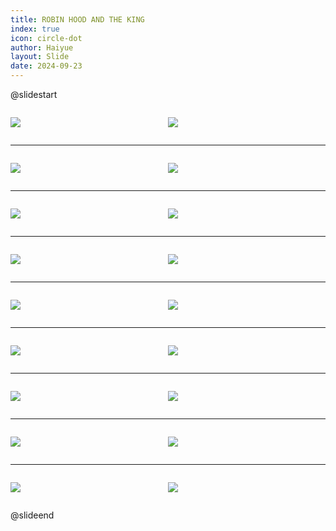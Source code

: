 ```yaml
---
title: ROBIN HOOD AND THE KING
index: true
icon: circle-dot
author: Haiyue
layout: Slide
date: 2024-09-23
---
```

 
@slidestart

<div style="display:flex">
<div style="flex:1">

![](/reading/english/Level-Q/ROBIN%20HOOD%20AND%20THE%20KING/001.webp)
</div>
<div style="flex:1">

![](/reading/english/Level-Q/ROBIN%20HOOD%20AND%20THE%20KING/002.webp)
</div>
</div>

---

<div style="display:flex">
<div style="flex:1">

![](/reading/english/Level-Q/ROBIN%20HOOD%20AND%20THE%20KING/003.webp)
</div>
<div style="flex:1">

![](/reading/english/Level-Q/ROBIN%20HOOD%20AND%20THE%20KING/004.webp)
</div>
</div>

---

<div style="display:flex">
<div style="flex:1">

![](/reading/english/Level-Q/ROBIN%20HOOD%20AND%20THE%20KING/005.webp)
</div>
<div style="flex:1">

![](/reading/english/Level-Q/ROBIN%20HOOD%20AND%20THE%20KING/006.webp)
</div>
</div>

---

<div style="display:flex">
<div style="flex:1">

![](/reading/english/Level-Q/ROBIN%20HOOD%20AND%20THE%20KING/007.webp)
</div>
<div style="flex:1">

![](/reading/english/Level-Q/ROBIN%20HOOD%20AND%20THE%20KING/008.webp)
</div>
</div>

---

<div style="display:flex">
<div style="flex:1">

![](/reading/english/Level-Q/ROBIN%20HOOD%20AND%20THE%20KING/009.webp)
</div>
<div style="flex:1">

![](/reading/english/Level-Q/ROBIN%20HOOD%20AND%20THE%20KING/010.webp)
</div>
</div>

---

<div style="display:flex">
<div style="flex:1">

![](/reading/english/Level-Q/ROBIN%20HOOD%20AND%20THE%20KING/011.webp)
</div>
<div style="flex:1">

![](/reading/english/Level-Q/ROBIN%20HOOD%20AND%20THE%20KING/012.webp)
</div>
</div>

---

<div style="display:flex">
<div style="flex:1">

![](/reading/english/Level-Q/ROBIN%20HOOD%20AND%20THE%20KING/013.webp)
</div>
<div style="flex:1">

![](/reading/english/Level-Q/ROBIN%20HOOD%20AND%20THE%20KING/014.webp)
</div>
</div>

---

<div style="display:flex">
<div style="flex:1">

![](/reading/english/Level-Q/ROBIN%20HOOD%20AND%20THE%20KING/015.webp)
</div>
<div style="flex:1">

![](/reading/english/Level-Q/ROBIN%20HOOD%20AND%20THE%20KING/016.webp)
</div>
</div>

---

<div style="display:flex">
<div style="flex:1">

![](/reading/english/Level-Q/ROBIN%20HOOD%20AND%20THE%20KING/017.webp)
</div>
<div style="flex:1">

![](/reading/english/Level-Q/ROBIN%20HOOD%20AND%20THE%20KING/018.webp)
</div>
</div>

@slideend